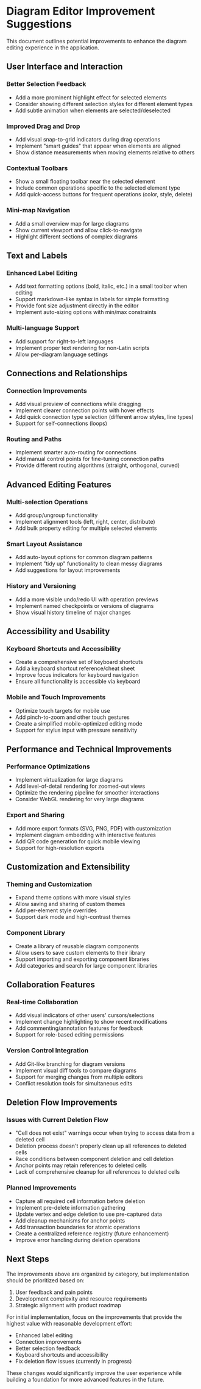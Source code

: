 # Diagram Editor Improvement Suggestions

This document outlines potential improvements to enhance the diagram editing experience in the application.

## User Interface and Interaction

### Better Selection Feedback
- Add a more prominent highlight effect for selected elements
- Consider showing different selection styles for different element types
- Add subtle animation when elements are selected/deselected

### Improved Drag and Drop
- Add visual snap-to-grid indicators during drag operations
- Implement "smart guides" that appear when elements are aligned
- Show distance measurements when moving elements relative to others

### Contextual Toolbars
- Show a small floating toolbar near the selected element
- Include common operations specific to the selected element type
- Add quick-access buttons for frequent operations (color, style, delete)

### Mini-map Navigation
- Add a small overview map for large diagrams
- Show current viewport and allow click-to-navigate
- Highlight different sections of complex diagrams

## Text and Labels

### Enhanced Label Editing
- Add text formatting options (bold, italic, etc.) in a small toolbar when editing
- Support markdown-like syntax in labels for simple formatting
- Provide font size adjustment directly in the editor
- Implement auto-sizing options with min/max constraints

### Multi-language Support
- Add support for right-to-left languages
- Implement proper text rendering for non-Latin scripts
- Allow per-diagram language settings

## Connections and Relationships

### Connection Improvements
- Add visual preview of connections while dragging
- Implement clearer connection points with hover effects
- Add quick connection type selection (different arrow styles, line types)
- Support for self-connections (loops)

### Routing and Paths
- Implement smarter auto-routing for connections
- Add manual control points for fine-tuning connection paths
- Provide different routing algorithms (straight, orthogonal, curved)

## Advanced Editing Features

### Multi-selection Operations
- Add group/ungroup functionality
- Implement alignment tools (left, right, center, distribute)
- Add bulk property editing for multiple selected elements

### Smart Layout Assistance
- Add auto-layout options for common diagram patterns
- Implement "tidy up" functionality to clean messy diagrams
- Add suggestions for layout improvements

### History and Versioning
- Add a more visible undo/redo UI with operation previews
- Implement named checkpoints or versions of diagrams
- Show visual history timeline of major changes

## Accessibility and Usability

### Keyboard Shortcuts and Accessibility
- Create a comprehensive set of keyboard shortcuts
- Add a keyboard shortcut reference/cheat sheet
- Improve focus indicators for keyboard navigation
- Ensure all functionality is accessible via keyboard

### Mobile and Touch Improvements
- Optimize touch targets for mobile use
- Add pinch-to-zoom and other touch gestures
- Create a simplified mobile-optimized editing mode
- Support for stylus input with pressure sensitivity

## Performance and Technical Improvements

### Performance Optimizations
- Implement virtualization for large diagrams
- Add level-of-detail rendering for zoomed-out views
- Optimize the rendering pipeline for smoother interactions
- Consider WebGL rendering for very large diagrams

### Export and Sharing
- Add more export formats (SVG, PNG, PDF) with customization
- Implement diagram embedding with interactive features
- Add QR code generation for quick mobile viewing
- Support for high-resolution exports

## Customization and Extensibility

### Theming and Customization
- Expand theme options with more visual styles
- Allow saving and sharing of custom themes
- Add per-element style overrides
- Support dark mode and high-contrast themes

### Component Library
- Create a library of reusable diagram components
- Allow users to save custom elements to their library
- Support importing and exporting component libraries
- Add categories and search for large component libraries

## Collaboration Features

### Real-time Collaboration
- Add visual indicators of other users' cursors/selections
- Implement change highlighting to show recent modifications
- Add commenting/annotation features for feedback
- Support for role-based editing permissions

### Version Control Integration
- Add Git-like branching for diagram versions
- Implement visual diff tools to compare diagrams
- Support for merging changes from multiple editors
- Conflict resolution tools for simultaneous edits

## Deletion Flow Improvements

### Issues with Current Deletion Flow
- "Cell does not exist" warnings occur when trying to access data from a deleted cell
- Deletion process doesn't properly clean up all references to deleted cells
- Race conditions between component deletion and cell deletion
- Anchor points may retain references to deleted cells
- Lack of comprehensive cleanup for all references to deleted cells

### Planned Improvements
- Capture all required cell information before deletion
- Implement pre-delete information gathering
- Update vertex and edge deletion to use pre-captured data
- Add cleanup mechanisms for anchor points
- Add transaction boundaries for atomic operations
- Create a centralized reference registry (future enhancement)
- Improve error handling during deletion operations

## Next Steps

The improvements above are organized by category, but implementation should be prioritized based on:

1. User feedback and pain points
2. Development complexity and resource requirements
3. Strategic alignment with product roadmap

For initial implementation, focus on the improvements that provide the highest value with reasonable development effort:

- Enhanced label editing
- Connection improvements
- Better selection feedback
- Keyboard shortcuts and accessibility
- Fix deletion flow issues (currently in progress)

These changes would significantly improve the user experience while building a foundation for more advanced features in the future.